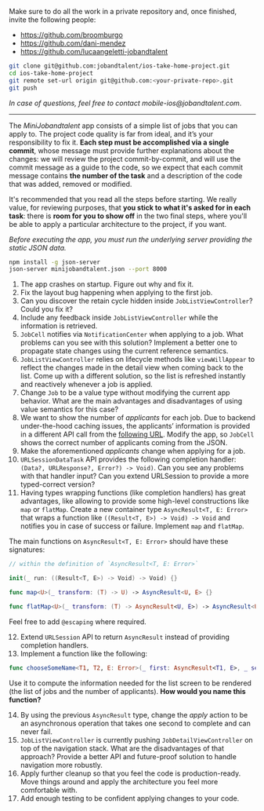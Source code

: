 
Make sure to do all the work in a private repository and, once finished, invite the following people:

- https://github.com/broomburgo
- https://github.com/dani-mendez
- https://github.com/lucaangeletti-jobandtalent

```bash
git clone git@github.com:jobandtalent/ios-take-home-project.git
cd ios-take-home-project
git remote set-url origin git@github.com:<your-private-repo>.git
git push
```

_In case of questions, feel free to contact mobile-ios@jobandtalent.com_.

---

The _MiniJobandtalent_ app consists of a simple list of jobs that you can apply to. The project code quality is far from ideal, and it’s your responsibility to fix it. __Each step must be accomplished via a single commit__, whose message must provide further explanations about the changes: we will review the project commit-by-commit, and will use the commit message as a guide to the code, so we expect that each commit message contains __the number of the task__ and a description of the code that was added, removed or modified.

It's recommended that you read all the steps before starting. We really value, for reviewing purposes, that __you stick to what it's asked for in each task__: there is __room for you to show off__ in the two final steps, where you'll be able to apply a particular architecture to the project, if you want.

_Before executing the app, you must run the underlying server providing the static JSON data._

```bash
npm install -g json-server
json-server minijobandtalent.json --port 8000
```

1. The app crashes on startup. Figure out why and fix it.
2. Fix the layout bug happening when applying to the first job.
3. Can you discover the retain cycle hidden inside `JobListViewController`? Could you fix it?
4. Include any feedback inside `JobListViewController` while the information is retrieved.
5. `JobCell` notifies via `NotificationCenter` when applying to a job. What problems can you see with this solution? Implement a better one to propagate state changes using the current reference semantics.
6. `JobListViewController` relies on lifecycle methods like `viewWillAppear` to reflect the changes made in the detail view when coming back to the list. Come up with a different solution, so the list is refreshed instantly and reactively whenever a job is applied.
7. Change `Job` to be a value type without modifying the current app behavior. What are the main advantages and disadvantages of using value semantics for this case?
8. We want to show the number of _applicants_ for each job. Due to backend under-the-hood caching issues, the applicants’ information is provided in a different API call from the [following URL](http://localhost:8000/applicants). Modify the app, so `JobCell` shows the correct number of applicants coming from the JSON.
9. Make the aforementioned _applicants_ change when applying for a job.
10. `URLSessionDataTask` API provides the following completion handler: `(Data?, URLResponse?, Error?) -> Void)`. Can you see any problems with that handler input? Can you extend URLSession to provide a more typed-correct version?
11. Having types wrapping functions (like completion handlers) has great advantages, like allowing to provide some high-level constructions like `map` or `flatMap`. Create a new container type `AsyncResult<T, E: Error>` that wraps a function like `((Result<T, E>) -> Void) -> Void` and notifies you in case of success or failure. Implement `map` and `flatMap`.

The main functions on `AsyncResult<T, E: Error>` should have these signatures:
```swift
// within the definition of `AsyncResult<T, E: Error>`

init(_ run: ((Result<T, E>) -> Void) -> Void) {}

func map<U>(_ transform: (T) -> U) -> AsyncResult<U, E> {}

func flatMap<U>(_ transform: (T) -> AsyncResult<U, E>) -> AsyncResult<U, E> {}
```
Feel free to add `@escaping` where required.

12. Extend `URLSession` API to return `AsyncResult` instead of providing completion handlers.
13. Implement a function like the following:
```swift
func chooseSomeName<T1, T2, E: Error>(_ first: AsyncResult<T1, E>, _ second: AsyncResult<T2, E>) -> AsyncResult<(T1, T2), E>
```
Use it to compute the information needed for the list screen to be rendered (the list of jobs and the number of applicants). __How would you name this function?__

14. By using the previous `AsyncResult` type, change the _apply_ action to be an asynchronous operation that takes one second to complete and can never fail.
15. `JobListViewController` is currently pushing `JobDetailViewController` on top of the navigation stack. What are the disadvantages of that approach? Provide a better API and future-proof solution to handle navigation more robustly.
16. Apply further cleanup so that you feel the code is production-ready. Move things around and apply the architecture you feel more comfortable with.
17. Add enough testing to be confident applying changes to your code.

